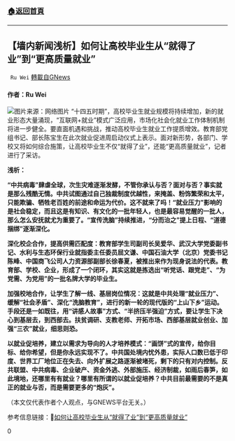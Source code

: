 ###  [:house:返回首頁](https://github.com/ourhimalayas/txt)
---

## 【墙内新闻浅析】如何让高校毕业生从“就得了业”到“更高质量就业”
` Ru Wei` [轉載自GNews](https://gnews.org/zh-hans/1264200/)

#### 作者：Ru Wei
![]()![](https://gnews-media-offload.s3.amazonaws.com/wp-content/uploads/2021/05/22055217/%E6%AF%95%E4%B8%9A.jpeg)图片来源：网络图片
“十四五时期”，高校毕业生就业规模将持续增加，新的就业形态大量涌现，“互联网+就业”模式广泛应用，市场化社会化就业工作体制机制将进一步健全。要直面机遇和挑战，推动高校毕业生就业工作提质增效。教育部党组书记、部长陈宝生在此次就业促进周启动仪式上表示。面对新形势，各部门、学校又将如何综合施策，让高校毕业生不仅“就得了业”，还能“更高质量就业”，记者进行了采访。

**浅析：**

**“中共病毒”肆虐全球，次生灾难逐渐发酵，不管你承认与否？面对与否？事实就是那么残酷无情。中共试图通过自己独裁制度优越性，来掩盖、粉饰繁荣和太平，只能欺骗、牺牲老百姓的前途和命运为代价。这不就来了吗！“就业压力”影响的是社会稳定，而且这是有知识、有文化的一批年轻人，也是最容易觉醒的一批人，那么怎么安抚就尤为重要了。“宣传洗脑”持续推进，“分而治之”提上日程、“道德捆绑”逐渐深化。**

**深化校企合作，提高供需匹配度：教育部学生司副司长吴爱华、武汉大学党委副书记、水利与生态环保行业就指委主任委员屈文谦、中国石油大学（北京）党委书记陈峰、中国商飞公司人力资源部副部长徐春夏，被推出来作为现身说法的代表。教育部、学校、企业，形成了一个闭环，其实这就是拣选出“听党话、跟党走”、“为党需、为党用”的一批名牌大学的毕业生。**

**加强校地合作，让学生了解一线、基层岗位情况：这就是中共处理“就业压力”、缓解“社会矛盾”、深化“洗脑教育”，进行的新一轮的现代版的“上山下乡”运动。手段还是一如既往，用“讲感人故事”方式、“半挤压半强迫”方式，要让学生下决心到基层去，到西部去。扶贫调研、支教老师、开拓市场、西部基层就业创业、加强“三农”就业，细思则恐。**

**以就业促培养，建立以需求为导向的人才培养模式：“画饼”式的宣传，给你目标、给你希望，但是你永远实现不了。中共国处境内忧外患，实际人口数已低于印度、世界工厂地位正在失去、向外扩展之路逐渐被堵死，剩下的只有对内控制。反共联盟、中共病毒、企业破产、资金外逃、外部施压、经济制裁，如雨后春笋，如此境地，还哪里有有就业？哪里有所谓的以就业促培养？中共目前最需要的不是真正的就业与否，而是需要更多的“炮灰”。**

（本文仅代表作者个人观点，与GNEWS平台无关。）

参考信息链接：🔗[如何让高校毕业生从“就得了业”到“更高质量就业”](http://education.news.cn/2021-05/21/c_1127471911.htm)

0
